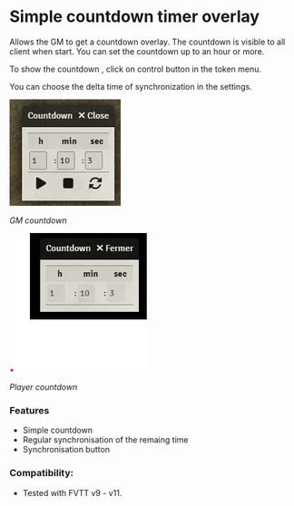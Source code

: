 # Simple countdown timer overlay

Allows the GM to get a countdown overlay. The countdown is visible to all client when start.
You can set the countdown up to an hour or more.

To show the countdown , click on control button in the token menu.

You can choose the delta time of synchronization in the settings.

![](doc/GM-Countdown.png)

*GM countdown*


![](doc/Player-Coundown.png)

*Player countdown*


### Features
- Simple countdown
- Regular synchronisation of the remaing time
- Synchronisation button

### Compatibility:
- Tested with FVTT v9 - v11.
